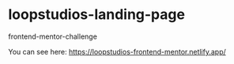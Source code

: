 # loopstudios-landing-page
frontend-mentor-challenge

You can see here: https://loopstudios-frontend-mentor.netlify.app/

